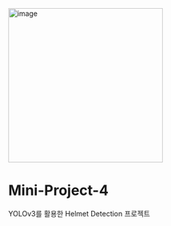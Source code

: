<img width="309" alt="image" src="https://github.com/imymemineyay/Mini-Project-4/assets/117002193/ed5236ae-f7eb-42bd-87f9-9e404fd76db9">




# Mini-Project-4

YOLOv3를 활용한 Helmet Detection 프로젝트

